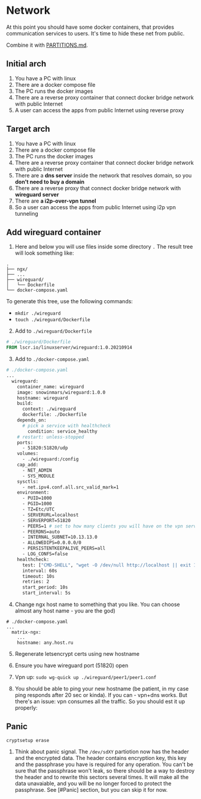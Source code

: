# Network

At this point you should have some docker containers, that provides communication services to users. It's time to hide these net from public.

Combine it with [PARTITIONS.md](4.PARTITIONS.md).

## Initial arch

1. You have a PC with linux
1. There are a docker compose file
1. The PC runs the docker images
1. There are a reverse proxy container that connect docker bridge network with public Internet
1. A user can access the apps from public Internet using reverse proxy

## Target arch

1. You have a PC with linux
1. There are a docker compose file
1. The PC runs the docker images
1. There are a reverse proxy container that connect docker bridge network with public Internet
1. There are a **dns server** inside the network that resolves domain, so you **don't need to buy a domain**
1. There are a reverse proxy that connect docker bridge network with **wireguard server**
1. There are **a i2p-over-vpn tunnel**
1. So a user can access the apps from public Internet using i2p vpn tunneling

## Add wireguard container

1. Here and below you will use files inside some directory `.` The result tree will look something like:

```
.
├── ngx/
├── ...
├── wireguard/
│   └── Dockerfile
└── docker-compose.yaml
```

To generate this tree, use the following commands:

- `mkdir ./wireguard`
- `touch ./wireguard/Dockerfile` 

2. Add to `./wireguard/Dockerfile`
```dockerfile
# ./wireguard/Dockerfile
FROM lscr.io/linuxserver/wireguard:1.0.20210914
```

3. Add to `./docker-compose.yaml`
```dockerfile
# ./docker-compose.yaml
...
  wireguard:
    container_name: wireguard
    image: snowinmars/wireguard:1.0.0
    hostname: wireguard
    build:
      context: ./wireguard
      dockerfile: ./Dockerfile
    depends_on:
      # pick a service with healthcheck
        condition: service_healthy
    # restart: unless-stopped
    ports:
      - 51820:51820/udp
    volumes:
      - ./wireguard:/config
    cap_add:
      - NET_ADMIN
      - SYS_MODULE
    sysctls:
      - net.ipv4.conf.all.src_valid_mark=1
    environment:
      - PUID=1000
      - PGID=1000
      - TZ=Etc/UTC
      - SERVERURL=localhost
      - SERVERPORT=51820
      - PEERS=1 # set to how many clients you will have on the vpn server
      - PEERDNS=auto
      - INTERNAL_SUBNET=10.13.13.0
      - ALLOWEDIPS=0.0.0.0/0
      - PERSISTENTKEEPALIVE_PEERS=all
      - LOG_CONFS=false
    healthcheck:
      test: ["CMD-SHELL", "wget -O /dev/null http://localhost || exit 1"]
      interval: 60s
      timeout: 10s
      retries: 2
      start_period: 10s
      start_interval: 5s
```

4. Change ngx host name to something that you like. You can choose almost any host name - you are the god)

```
# ./docker-compose.yaml
...
  matrix-ngx:
    ...
    hostname: any.host.ru
```

5. Regenerate letsencrypt certs using new hostname

6. Ensure you have wireguard port (51820) open

7. Vpn up: `sudo wg-quick up ./wireguard/peer1/peer1.conf`

8. You should be able to ping your new hostname (be patient, in my case ping responds after 20 sec or kinda). If you can - vpn+dns works. But there's an issue: vpn consumes all the traffic. So you should est it up properly:

## Panic

`cryptsetup erase`

1. Think about panic signal. The `/dev/sdXY` partiotion now has the header and the encrypted data. The header contains encryption key, this key and the passphrase you have is required for any operation. You can't be sure that the passphrase won't leak, so there should be a way to destroy the header and to rewrite this sectors several times. It will make all the data unavaiable, and you will be no longer forced to protect the passphrase. See [#Panic] section, but you can skip it for now.
